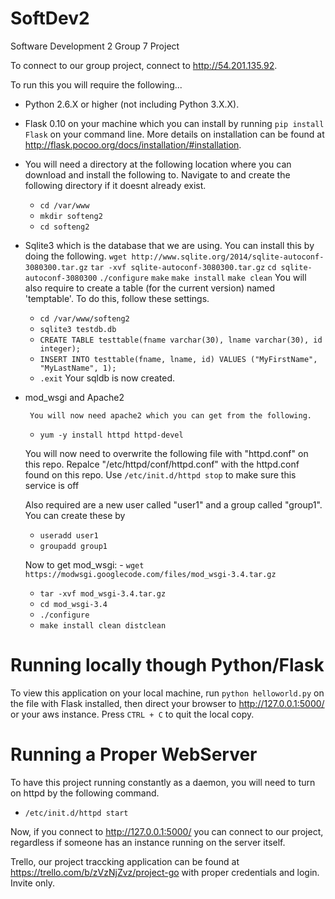 SoftDev2
========

Software Development 2 Group 7 Project

To connect to our group project, connect to http://54.201.135.92.

To run this you will require the following...

 - Python 2.6.X or higher (not including Python 3.X.X).

 - Flask 0.10 on your machine which you can install by running `pip install Flask` on your command line. More details on installation can be found at http://flask.pocoo.org/docs/installation/#installation.

 - You will need a directory at the following location where you can download and install the following to. Navigate to and create the following directory if it doesnt already exist.
 	 - `cd /var/www`
 	 - `mkdir softeng2`
 	 - `cd softeng2`

 - Sqlite3 which is the database that we are using. You can install this by doing the following.
 	`wget http://www.sqlite.org/2014/sqlite-autoconf-3080300.tar.gz`
 	`tar -xvf sqlite-autoconf-3080300.tar.gz`
	`cd sqlite-autoconf-3080300`
	`./configure`
	`make`
	`make install`
	`make clean`
	You will also require to create a table (for the current version) named 'temptable'. To do this, follow these settings.
	 - `cd /var/www/softeng2`
	 - `sqlite3 testdb.db`
	 - `CREATE TABLE testtable(fname varchar(30), lname varchar(30), id integer);`
	 - `INSERT INTO testtable(fname, lname, id) VALUES ("MyFirstName", "MyLastName", 1);`
	 - `.exit`
	 Your sqldb is now created.

 - mod_wsgi and Apache2

        You will now need apache2 which you can get from the following.
 	 - `yum -y install httpd httpd-devel`

 	You will now need to overwrite the following file with "httpd.conf" on this repo.
 	Repalce "/etc/httpd/conf/httpd.conf" with the httpd.conf found on this repo.
 	Use `/etc/init.d/httpd stop` to make sure this service is off

 	Also required are a new user called "user1" and a group called "group1".
 	You can create these by
 	 - `useradd user1`
 	 - `groupadd group1`

 	Now to get mod_wsgi:
         - `wget https://modwsgi.googlecode.com/files/mod_wsgi-3.4.tar.gz`
 	 - `tar -xvf mod_wsgi-3.4.tar.gz`
 	 - `cd mod_wsgi-3.4`
 	 - `./configure`
 	 - `make install clean distclean`


Running locally though Python/Flask
===================================
To view this application on your local machine, run `python helloworld.py` on the file with Flask installed, then direct your browser to http://127.0.0.1:5000/ or your aws instance. Press `CTRL + C` to quit the local copy.


Running a Proper WebServer
==========================
To have this project running constantly as a daemon, you will need to turn on httpd by the following command.
- `/etc/init.d/httpd start`

Now, if you connect to http://127.0.0.1:5000/ you can connect to our project, regardless if someone has an instance running on the server itself.

Trello, our project traccking application can be found at https://trello.com/b/zVzNjZvz/project-go with proper credentials and login. Invite only.

